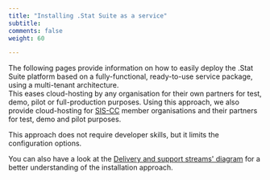 ```yaml
---
title: "Installing .Stat Suite as a service"
subtitle: 
comments: false
weight: 60

---
```


The following pages provide information on how to easily deploy the .Stat Suite platform based on a fully-functional, ready-to-use service package, using a multi-tenant architecture.  
This eases cloud-hosting by any organisation for their own partners for test, demo, pilot or full-production purposes. Using this approach, we also provide cloud-hosting for [SIS-CC](https://siscc.org/) member organisations and their partners for test, demo and pilot purposes.  

This approach does not require developer skills, but it limits the configuration options. <br>

You can also have a look at the [Delivery and support streams' diagram](/getting-started/index/#delivery-and-support-streams-diagram) for a better understanding of the installation approach.
